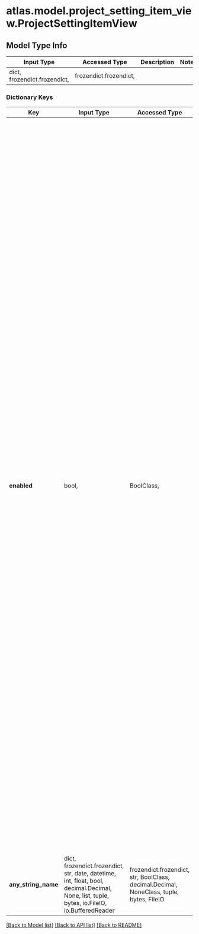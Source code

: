 # atlas.model.project_setting_item_view.ProjectSettingItemView

## Model Type Info
Input Type | Accessed Type | Description | Notes
------------ | ------------- | ------------- | -------------
dict, frozendict.frozendict,  | frozendict.frozendict,  |  | 

### Dictionary Keys
Key | Input Type | Accessed Type | Description | Notes
------------ | ------------- | ------------- | ------------- | -------------
**enabled** | bool,  | BoolClass,  | Flag that indicates whether someone enabled the regionalized private endpoint setting for the specified project.  - Set this value to &#x60;true&#x60; to enable regionalized private endpoints. This allows you to create more than one private endpoint in a cloud provider region. You need to enable this setting to connect to multi-region and global MongoDB Cloud sharded clusters. Enabling regionalized private endpoints introduces the following limitations:   - Your applications must use the new connection strings for existing multi-region and global sharded clusters. This might cause downtime.   - Your MongoDB Cloud project can&#x27;t contain replica sets nor can you create new replica sets in this project.    - You can&#x27;t disable this setting if you have:     - more than one private endpoint in more than one region     - more than one private endpoint in one region and one private endpoint in one or more regions.  - Set this value to &#x60;false&#x60; to disable regionalized private endpoints. | 
**any_string_name** | dict, frozendict.frozendict, str, date, datetime, int, float, bool, decimal.Decimal, None, list, tuple, bytes, io.FileIO, io.BufferedReader | frozendict.frozendict, str, BoolClass, decimal.Decimal, NoneClass, tuple, bytes, FileIO | any string name can be used but the value must be the correct type | [optional]

[[Back to Model list]](../../README.md#documentation-for-models) [[Back to API list]](../../README.md#documentation-for-api-endpoints) [[Back to README]](../../README.md)

